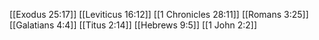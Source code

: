 [[Exodus 25:17]]
[[Leviticus 16:12]]
[[1 Chronicles 28:11]]
[[Romans 3:25]]
[[Galatians 4:4]]
[[Titus 2:14]]
[[Hebrews 9:5]]
[[1 John 2:2]]
